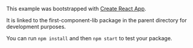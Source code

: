 This example was bootstrapped with [Create React App](https://github.com/facebook/create-react-app).

It is linked to the first-component-lib package in the parent directory for development purposes.

You can run `npm install` and then `npm start` to test your package.

